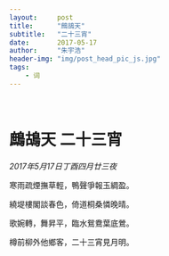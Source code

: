 ```yaml
---
layout:     post
title:      "鷓鴣天"
subtitle:   "二十三宵"
date:       2017-05-17
author:     "朱宇浩"
header-img: "img/post_head_pic_js.jpg"
tags:
    - 词
---
```


​
# 鷓鴣天 二十三宵
*2017年5月17日丁酉四月廿三夜*

寒雨疏煙撫草輕，鴨聲爭報玉綢盈。

繞堤樓閣談春色，倚道桐桑憐晚晴。

歌婉轉，舞昇平，臨水鴛鴦葉底鶯。

樽前柳外他鄉客，二十三宵見月明。